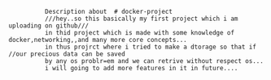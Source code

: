               Description about  # docker-project
              ///hey..so this basically my first project which i am uploading on github///
              in thid project which is made with some knowledge of docker,networking,,and many more core concepts...
              in thus projrct where i tried to make a dtorage so that if //our precious data can be saved
              by any os problr=em and we can retrive without respect os...
              i will going to add more features in it in future....
